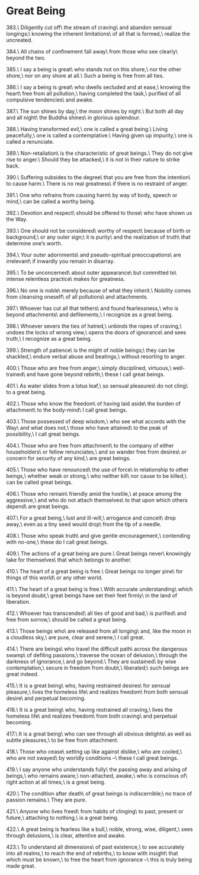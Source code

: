Great Being
===========

383.\\
Diligently cut off\\
the stream of craving\\
and abandon sensual longings;\\
knowing the inherent limitations\\
of all that is formed,\\
realize the uncreated.

384.\\
All chains of confinement fall away\\
from those who see clearly\\
beyond the two.

385.\\
I say a being is great\\
who stands not on this shore,\\
nor the other shore,\\
nor on any shore at all.\\
Such a being is free from all ties.

386.\\
I say a being is great\\
who dwells secluded and at ease,\\
knowing the heart\\
free from all pollution,\\
having completed the task,\\
purified of all compulsive tendencies\\
and awake.

387.\\
The sun shines by day,\\
the moon shines by night.\\
But both all day and all night\\
the Buddha shines\\
in glorious splendour.

388.\\
Having transformed evil,\\
one is called a great being.\\
Living peacefully,\\
one is called a contemplative.\\
Having given up impurity,\\
one is called a renunciate.

389.\\
Non-retaliation\\
is the characteristic of great beings.\\
They do not give rise to anger.\\
Should they be attacked,\\
it is not in their nature to strike back.

390.\\
Suffering subsides to the degree\\
that you are free from the intention\\
to cause harm.\\
There is no real greatness\\
if there is no restraint of anger.

391.\\
One who refrains from causing harm\\
by way of body, speech or mind,\\
can be called a worthy being.

392.\\
Devotion and respect\\
should be offered to those\\
who have shown us the Way.

393.\\
One should not be considered\\
worthy of respect\\
because of birth or background,\\
or any outer sign;\\
it is purity\\
and the realization of truth\\
that determine one’s worth.

394.\\
Your outer adornments\\
and pseudo-spiritual preoccupations\\
are irrelevant\\
if inwardly you remain in disarray.

395.\\
To be unconcerned\\
about outer appearance\\
but committed to\\
intense relentless practice\\
makes for greatness.

396.\\
No one is noble\\
merely because of what they inherit.\\
Nobility comes from cleansing oneself\\
of all pollutions\\
and attachments.

397.\\
Whoever has cut all that tethers\\
and found fearlessness,\\
who is beyond attachments\\
and defilements,\\
I recognize as a great being.

398.\\
Whoever severs the ties of hatred,\\
unbinds the ropes of craving,\\
undoes the locks of wrong view,\\
opens the doors of ignorance\\
and sees truth,\\
I recognize as a great being.

399.\\
Strength of patience\\
is the might of noble beings;\\
they can be shackled,\\
endure verbal abuse and beatings,\\
without resorting to anger.

400.\\
Those who are free from anger,\\
simply disciplined, virtuous,\\
well-trained\\
and have gone beyond rebirth,\\
these I call great beings.

401.\\
As water slides from a lotus leaf,\\
so sensual pleasures\\
do not cling\\
to a great being.

402.\\
Those who know the freedom\\
of having laid aside\\
the burden of attachment\\
to the body-mind\\
I call great beings.

403.\\
Those possessed of deep wisdom,\\
who see what accords with the Way\\
and what does not,\\
those who have attained\\
to the peak of possibility,\\
I call great beings.

404.\\
Those who are free from attachment\\
to the company of either householders\\
or fellow renunciates,\\
and so wander free from desires\\
or concern for security of any kind,\\
are great beings.

405.\\
Those who have renounced\\
the use of force\\
in relationship to other beings,\\
whether weak or strong,\\
who neither kill\\
nor cause to be killed,\\
can be called great beings.

406.\\
Those who remain\\
friendly amid the hostile,\\
at peace among the aggressive,\\
and who do not attach themselves\\
to that upon which others depend\\
are great beings.

407.\\
For a great being,\\
lust and ill-will,\\
arrogance and conceit\\
drop away,\\
even as a tiny seed would drop\\
from the tip of a needle.

408.\\
Those who speak truth\\
and give gentle encouragement,\\
contending with no-one,\\
these do I call great beings.

409.\\
The actions of a great being are pure.\\
Great beings never\\
knowingly take for themselves\\
that which belongs to another.

410.\\
The heart of a great being is free.\\
Great beings no longer pine\\
for things of this world\\
or any other world.

411.\\
The heart of a great being is free.\\
With accurate understanding\\
which is beyond doubt,\\
great beings have set their feet firmly\\
in the land of liberation.

412.\\
Whoever has transcended\\
all ties of good and bad,\\
is purified\\
and free from sorrow,\\
should be called a great being.

413.\\
Those beings who\\
are released from all longing\\
and, like the moon in a cloudless sky,\\
are pure, clear and serene,\\
I call great.

414.\\
There are beings\\
who travel the difficult path\\
across the dangerous swamp\\
of defiling passions,\\
traverse the ocean of delusion,\\
through the darkness of ignorance,\\
and go beyond.\\
They are sustained\\
by wise contemplation,\\
secure in freedom from doubt,\\
liberated;\\
such beings are great indeed.

415.\\
It is a great being\\
who, having restrained desires\\
for sensual pleasure,\\
lives the homeless life\\
and realizes freedom\\
from both sensual desire\\
and perpetual becoming.

416.\\
It is a great being\\
who, having restrained all craving,\\
lives the homeless life\\
and realizes freedom\\
from both craving\\
and perpetual becoming.

417.\\
It is a great being\\
who can see through all obvious delights\\
as well as subtle pleasures,\\
to be free from attachment.

418.\\
Those who cease\\
setting up like against dislike,\\
who are cooled,\\
who are not swayed\\
by worldly conditions –\\
these I call great beings.

419.\\
I say anyone who understands fully\\
the passing away and arising of beings,\\
who remains aware,\\
non-attached, awake,\\
who is conscious of\\
right action at all times,\\
is a great being.

420.\\
The condition after death\\
of great beings is indiscernible;\\
no trace of passion remains.\\
They are pure.

421.\\
Anyone who lives freed\\
from habits of clinging\\
to past, present or future,\\
attaching to nothing,\\
is a great being.

422.\\
A great being is fearless like a bull,\\
noble, strong, wise, diligent,\\
sees through delusions,\\
is clear, attentive and awake.

423.\\
To understand all dimensions\\
of past existence,\\
to see accurately into all realms,\\
to reach the end of rebirths,\\
to know with insight\\
that which must be known,\\
to free the heart from ignorance –\\
this is truly being made great.

